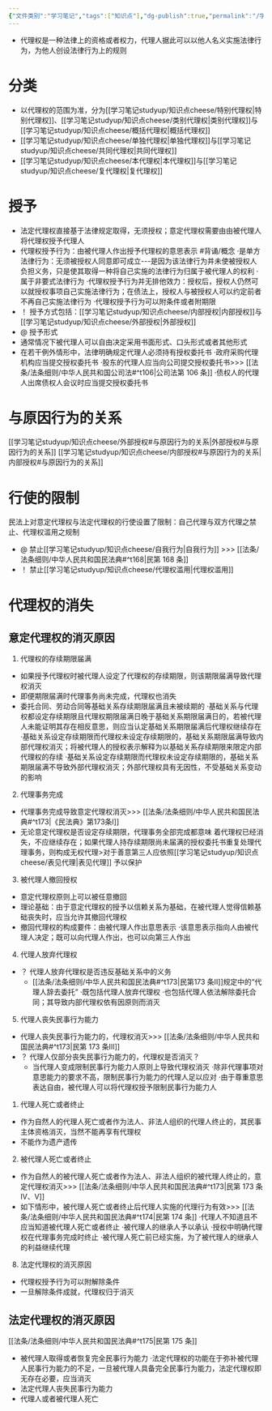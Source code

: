 ```yaml
---
{"文件类别":"学习笔记","tags":["知识点"],"dg-publish":true,"permalink":"/学习笔记studyup/知识点cheese/代理权/","dgPassFrontmatter":true,"noteIcon":"","created":"2024-08-01T09:44:55.039+08:00","updated":"2024-09-30T11:32:15.888+08:00"}
---
```


- 代理权是一种法律上的资格或者权力，代理人据此可以以他人名义实施法律行为，为他人创设法律行为上的规则
# 分类
- 以代理权的范围为准，分为[[学习笔记studyup/知识点cheese/特别代理权\|特别代理权]]、[[学习笔记studyup/知识点cheese/类别代理权\|类别代理权]]与[[学习笔记studyup/知识点cheese/概括代理权\|概括代理权]]
- [[学习笔记studyup/知识点cheese/单独代理权\|单独代理权]]与[[学习笔记studyup/知识点cheese/共同代理权\|共同代理权]]
- [[学习笔记studyup/知识点cheese/本代理权\|本代理权]]与[[学习笔记studyup/知识点cheese/复代理权\|复代理权]]
# 授予
- 法定代理权直接基于法律规定取得，无须授权；意定代理权需要由由被代理人将代理权授予代理人
- 代理权授予行为：由被代理人作出授予代理权的意思表示 #背诵/概念 
·是单方法律行为：无须被授权人同意即可成立---是因为该法律行为并未使被授权人负担义务，只是使其取得一种将自己实施的法律行为归属于被代理人的权利
·属于非要式法律行为
·代理权授予行为并无排他效力：授权后，授权人仍然可以就授权事项自己实施法律行为；在债法上，授权人与被授权人可以约定前者不再自己实施法律行为
·代理权授予行为可以附条件或者附期限
- ！ 授予方式包括：[[学习笔记studyup/知识点cheese/内部授权\|内部授权]]与[[学习笔记studyup/知识点cheese/外部授权\|外部授权]]
- @ 授予形式
- 通常情况下被代理人可以自由决定采用书面形式、口头形式或者其他形式
- 在若干例外情形中，法律明确规定代理人必须持有授权委托书
·政府采购代理机构应当提交授权委托书
·股东的代理人应当向公司提交授权委托书>>> [[法条/法条细则/中华人民共和国公司法#^t106\|公司法第 106 条]]
·债权人的代理人出席债权人会议时应当提交授权委托书

# 与原因行为的关系
[[学习笔记studyup/知识点cheese/外部授权#与原因行为的关系\|外部授权#与原因行为的关系]]
[[学习笔记studyup/知识点cheese/内部授权#与原因行为的关系\|内部授权#与原因行为的关系]]

# 行使的限制
民法上对意定代理权与法定代理权的行使设置了限制：自己代理与双方代理之禁止、代理权滥用之规制
- @ 禁止[[学习笔记studyup/知识点cheese/自我行为\|自我行为]] >>> [[法条/法条细则/中华人民共和国民法典#^t168\|民第 168 条]]
- ！ 禁止[[学习笔记studyup/知识点cheese/代理权滥用\|代理权滥用]]
# 代理权的消失
## 意定代理权的消灭原因
1. 代理权的存续期限届满
- 如果授予代理权时被代理人设定了代理权的存续期限，则该期限届满导致代理权消灭
- 即便期限届满时代理事务尚未完成，代理权也消失
- 委托合同、劳动合同等基础关系存续期限届满且未被续期的
·基础关系与代理权都设定存续期限且代理权期限届满日晚于基础关系期限届满日的，若被代理人未能证明其存在相反意思，则应当认定基础关系期限届满后代理权继续存在
·基础关系设定存续期限而代理权未设定存续期限的，基础关系期限届满导致内部代理权消灭；将被代理人的授权表示解释为以基础关系存续期限来限定内部代理权的存续
·基础关系设定存续期限而代理权未设定存续期限的，基础关系期限届满不导致外部代理权消灭；外部代理权具有无因性，不受基础关系变动的影响
2. 代理事务完成
- 代理事务完成导致意定代理权消灭>>> [[法条/法条细则/中华人民共和国民法典#^t173\|《民法典》第173条Ⅰ]]
- 无论意定代理权是否设定存续期限，代理事务全部完成都意味 着代理权已经消失，不应继续存在；如果代理人持存续期限尚未届满的授权委托书重复处理代理事务，则构成无权代理>对于善意第三人应依照[[学习笔记studyup/知识点cheese/表见代理\|表见代理]] 予以保护
3. 被代理人撤回授权
- 意定代理权原则上可以被任意撤回
- 理论基础：由于意定代理权的授予以信赖关系为基础，在被代理人觉得信赖基础丧失时，应当允许其撤回代理权
- 撤回代理权的构成要件：由被代理人作出意思表示
·该意思表示指向人由被代理人决定；既可以向代理人作出，也可以向第三人作出
4. 代理人放弃代理权
- ？ 代理人放弃代理权是否违反基础关系中的义务
	- [[法条/法条细则/中华人民共和国民法典#^t173\|民第173 条Ⅱ]]规定中的“代理人辞去委托”
·既包括代理人放弃代理权
·也包括代理人依法解除委托合同；其导致内部代理权依有因原则而消灭
5. 代理人丧失民事行为能力
- 代理人丧失民事行为能力的，代理权消灭>>> [[法条/法条细则/中华人民共和国民法典#^t173\|民第 173 条Ⅲ]]
- ？ 代理人仅部分丧失民事行为能力的，代理权是否消灭？
	- 当代理人变成限制民事行为能力人原则上导致代理权消灭
·除非代理事项对意思能力的要求不高，限制民事行为能力的代理人足以应对 
·由于尊重意思表达自由，被代理人可以将代理权授予限制民事行为能力人
1. 代理人死亡或者终止
- 作为自然人的代理人死亡或者作为法人、非法人组织的代理人终止的，其民事主体资格消灭，当然不能再享有代理权
- 不能作为遗产遗传
2. 被代理人死亡或者终止
- 作为自然人的被代理人死亡或者作为法人、非法人组织的被代理人终止的，意定代理权消灭>>> [[法条/法条细则/中华人民共和国民法典#^t173\|民第 173 条Ⅳ、Ⅴ]]
- 如下情形中，被代理人死亡或者终止后代理人实施的代理行为有效>>> [[法条/法条细则/中华人民共和国民法典#^t174\|民第 174 条]]
·代理人不知道且不应当知道被代理人死亡或者终止
·被代理人的继承人予以承认
·授权中明确代理权在代理事务完成时终止
·被代理人死亡前已经实施，为了被代理人的继承人的利益继续代理
8. 法定代理权的消灭原因
- 代理权授予行为可以附解除条件
- 一旦解除条件成就，代理权归于消灭
## 法定代理权的消灭原因 
[[法条/法条细则/中华人民共和国民法典#^t175\|民第 175 条]]
- 被代理人取得或者恢复完全民事行为能力
·法定代理权的功能在于弥补被代理人民事行为能力的不足，一旦被代理人具备完全民事行为能力，法定代理权即无存在必要，应当消灭
- 法定代理人丧失民事行为能力
- 代理人或者被代理人死亡